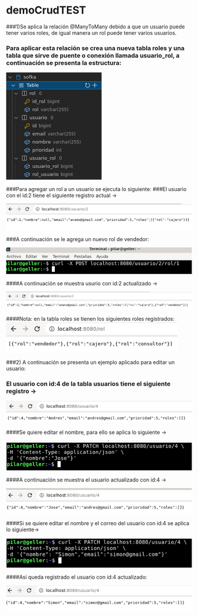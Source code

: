# demoCrudTEST

###1)Se aplica la relación @ManyToMany debido a que un usuario puede tener varios roles, de igual manera un rol puede tener varios usuarios.

### Para aplicar esta relación se crea una nueva tabla roles y una tabla que sirve de puente o conexión llamada usuario_rol, a continuación se presenta la estructura:

![img.png](img.png)

###Para agregar un rol a un usuario se ejecuta lo siguiente:
###El usuario con el id:2 tiene el siguiente registro actual ->

![img_2.png](img_2.png)

###A continuación se le agrega un nuevo rol de vendedor:

![img_3.png](img_3.png)

####A continuación se muestra usurio con id:2 actualizado ->

![img_4.png](img_4.png)

####Nota: en la tabla roles se tienen los siguientes roles registrados:
![img_5.png](img_5.png)

###2) A continuación se presenta un ejemplo aplicado para editar un usuario:

### El usuario con id:4 de la tabla usuarios tiene el siguiente registro ->
![img_6.png](img_6.png)

####Se quiere editar el nombre, para ello se aplica lo siguiente ->

![img_8.png](img_8.png)

####A continuación se muestra el usuario actualizado con id:4 ->

![img_9.png](img_9.png)

####Si se quiere editar el nombre y el correo del usuario con id:4 se aplica lo siguiente->

![img_10.png](img_10.png)

####Así queda registrado el usuario con id:4 actualizado:

![img_11.png](img_11.png)















